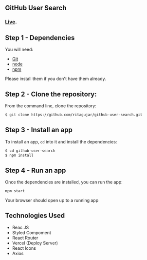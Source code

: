 ## GitHub User Search

### [Live](https://github-user-search-mocha.vercel.app/).

## Step 1 - Dependencies

You will need:

- [Git](http://git-scm.com/downloads)
- [node](https://nodejs.org/)
- [npm](https://docs.npmjs.com/cli/v8/commands/npm-install)

Please install them if you don't have them already.

## Step 2 - Clone the repository:

From the command line, clone the repository:

```sh
$ git clone https://github.com/ritagujar/github-user-search.git
```

## Step 3 - Install an app

To install an app, `cd` into it and install the dependencies:

```sh
$ cd github-user-search
$ npm install
```

## Step 4 - Run an app

Once the dependencies are installed, you can run the app:

```sh
npm start
```

Your browser should open up to a running app

## Technologies Used

- Reac JS
- Styled Compoment
- React Router
- Vercel (Deploy Server)
- React Icons
- Axios

